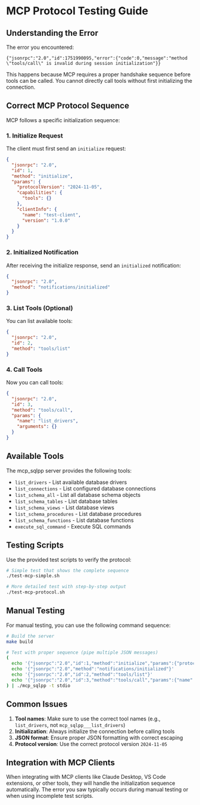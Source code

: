 # MCP Protocol Testing Guide

## Understanding the Error

The error you encountered:
```
{"jsonrpc":"2.0","id":1751990095,"error":{"code":0,"message":"method \"tools/call\" is invalid during session initialization"}}
```

This happens because MCP requires a proper handshake sequence before tools can be called. You cannot directly call tools without first initializing the connection.

## Correct MCP Protocol Sequence

MCP follows a specific initialization sequence:

### 1. Initialize Request
The client must first send an `initialize` request:

```json
{
  "jsonrpc": "2.0",
  "id": 1,
  "method": "initialize",
  "params": {
    "protocolVersion": "2024-11-05",
    "capabilities": {
      "tools": {}
    },
    "clientInfo": {
      "name": "test-client",
      "version": "1.0.0"
    }
  }
}
```

### 2. Initialized Notification
After receiving the initialize response, send an `initialized` notification:

```json
{
  "jsonrpc": "2.0",
  "method": "notifications/initialized"
}
```

### 3. List Tools (Optional)
You can list available tools:

```json
{
  "jsonrpc": "2.0",
  "id": 2,
  "method": "tools/list"
}
```

### 4. Call Tools
Now you can call tools:

```json
{
  "jsonrpc": "2.0",
  "id": 3,
  "method": "tools/call",
  "params": {
    "name": "list_drivers",
    "arguments": {}
  }
}
```

## Available Tools

The mcp_sqlpp server provides the following tools:

- `list_drivers` - List available database drivers
- `list_connections` - List configured database connections
- `list_schema_all` - List all database schema objects
- `list_schema_tables` - List database tables
- `list_schema_views` - List database views
- `list_schema_procedures` - List database procedures
- `list_schema_functions` - List database functions
- `execute_sql_command` - Execute SQL commands

## Testing Scripts

Use the provided test scripts to verify the protocol:

```bash
# Simple test that shows the complete sequence
./test-mcp-simple.sh

# More detailed test with step-by-step output
./test-mcp-protocol.sh
```

## Manual Testing

For manual testing, you can use the following command sequence:

```bash
# Build the server
make build

# Test with proper sequence (pipe multiple JSON messages)
(
  echo '{"jsonrpc":"2.0","id":1,"method":"initialize","params":{"protocolVersion":"2024-11-05","capabilities":{"tools":{}},"clientInfo":{"name":"test-client","version":"1.0.0"}}}'
  echo '{"jsonrpc":"2.0","method":"notifications/initialized"}'
  echo '{"jsonrpc":"2.0","id":2,"method":"tools/list"}'
  echo '{"jsonrpc":"2.0","id":3,"method":"tools/call","params":{"name":"list_drivers","arguments":{}}}'
) | ./mcp_sqlpp -t stdio
```

## Common Issues

1. **Tool names**: Make sure to use the correct tool names (e.g., `list_drivers`, not `mcp_sqlpp___list_drivers`)
2. **Initialization**: Always initialize the connection before calling tools
3. **JSON format**: Ensure proper JSON formatting with correct escaping
4. **Protocol version**: Use the correct protocol version `2024-11-05`

## Integration with MCP Clients

When integrating with MCP clients like Claude Desktop, VS Code extensions, or other tools, they will handle the initialization sequence automatically. The error you saw typically occurs during manual testing or when using incomplete test scripts.
